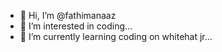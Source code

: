 - 👋 Hi, I’m @fathimanaaz
- 👀 I’m interested in coding...
- 🌱 I’m currently learning coding on whitehat jr...

